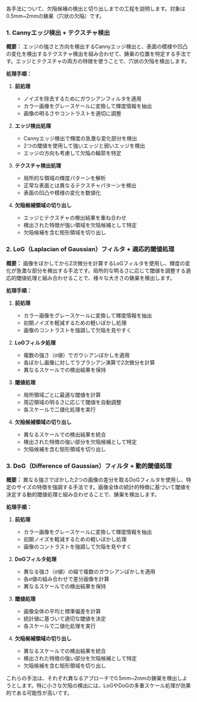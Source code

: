 各手法について、欠陥候補の検出と切り出しまでの工程を説明します。対象は0.5mm~2mmの鋳巣（穴状の欠陥）です。

### 1. Cannyエッジ検出 + テクスチャ検出

**概要：**
エッジの強さと方向を検出するCannyエッジ検出と、表面の模様や凹凸の変化を検出するテクスチャ検出を組み合わせて、鋳巣の位置を特定する手法です。エッジとテクスチャの両方の特徴を使うことで、穴状の欠陥を検出します。

**処理手順：**
1. **前処理**
   - ノイズを除去するためにガウシアンフィルタを適用
   - カラー画像をグレースケールに変換して輝度情報を抽出
   - 画像の明るさやコントラストを適切に調整

2. **エッジ検出処理**
   - Cannyエッジ検出で輝度の急激な変化部分を検出
   - 2つの閾値を使用して強いエッジと弱いエッジを検出
   - エッジの方向も考慮して欠陥の輪郭を特定

3. **テクスチャ検出処理**
   - 局所的な領域の輝度パターンを解析
   - 正常な表面とは異なるテクスチャパターンを検出
   - 表面の凹凸や模様の変化を数値化

4. **欠陥候補領域の切り出し**
   - エッジとテクスチャの検出結果を重ね合わせ
   - 検出された特徴が強い領域を欠陥候補として特定
   - 欠陥候補を含む矩形領域を切り出し

### 2. LoG（Laplacian of Gaussian）フィルタ + 適応的閾値処理

**概要：**
画像をぼかしてから2次微分を計算するLoGフィルタを使用し、輝度の変化が急激な部分を検出する手法です。局所的な明るさに応じて閾値を調整する適応的閾値処理と組み合わせることで、様々な大きさの鋳巣を検出します。

**処理手順：**
1. **前処理**
   - カラー画像をグレースケールに変換して輝度情報を抽出
   - 初期ノイズを軽減するための軽いぼかし処理
   - 画像のコントラストを強調して欠陥を見やすく

2. **LoGフィルタ処理**
   - 複数の強さ（σ値）でガウシアンぼかしを適用
   - 各ぼかし画像に対してラプラシアン演算で2次微分を計算
   - 異なるスケールでの検出結果を保持

3. **閾値処理**
   - 局所領域ごとに最適な閾値を計算
   - 周辺領域の明るさに応じて閾値を自動調整
   - 各スケールで二値化処理を実行

4. **欠陥候補領域の切り出し**
   - 異なるスケールでの検出結果を統合
   - 検出された特徴の強い部分を欠陥候補として特定
   - 欠陥候補を含む矩形領域を切り出し

### 3. DoG（Difference of Gaussian）フィルタ + 動的閾値処理

**概要：**
異なる強さでぼかした2つの画像の差分を取るDoGフィルタを使用し、特定のサイズの特徴を強調する手法です。画像全体の統計的特徴に基づいて閾値を決定する動的閾値処理と組み合わせることで、鋳巣を検出します。

**処理手順：**
1. **前処理**
   - カラー画像をグレースケールに変換して輝度情報を抽出
   - 初期ノイズを軽減するための軽いぼかし処理
   - 画像のコントラストを強調して欠陥を見やすく

2. **DoGフィルタ処理**
   - 異なる強さ（σ値）の組で複数のガウシアンぼかしを適用
   - 各σ値の組み合わせで差分画像を計算
   - 異なるスケールでの検出結果を保持

3. **閾値処理**
   - 画像全体の平均と標準偏差を計算
   - 統計値に基づいて適切な閾値を決定
   - 各スケールで二値化処理を実行

4. **欠陥候補領域の切り出し**
   - 異なるスケールでの検出結果を統合
   - 検出された特徴の強い部分を欠陥候補として特定
   - 欠陥候補を含む矩形領域を切り出し

これらの手法は、それぞれ異なるアプローチで0.5mm~2mmの鋳巣を検出しようとします。特に小さな欠陥の検出には、LoGやDoGの多重スケール処理が効果的である可能性が高いです。
